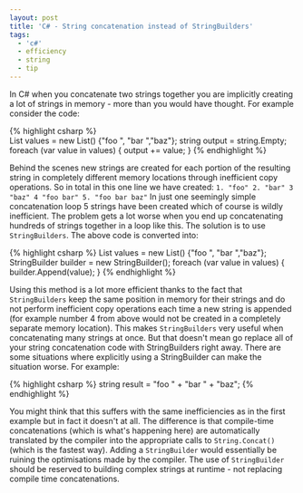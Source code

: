 ```yaml
---
layout: post
title: 'C# - String concatenation instead of StringBuilders'
tags:
  - 'c#'
  - efficiency
  - string
  - tip
---
```

In C# when you concatenate two strings together you are implicitly creating a lot of strings in memory - more than you would have thought. For example consider the code:

{% highlight csharp %}  
List<string> values = new List<string>() {"foo ", "bar ","baz"};
string output = string.Empty;
foreach (var value in values)
{ 
    output += value; 
} 
{% endhighlight %}

Behind the scenes new strings are created for each portion of the resulting string in completely different memory locations through inefficient copy operations. So in total in this one line we have created: `1. "foo" 2. "bar" 3 "baz" 4 "foo bar" 5. "foo bar baz"` In just one seemingly simple concatenation loop 5 strings have been created which of course is wildly inefficient. The problem gets a lot worse when you end up concatenating hundreds of strings together in a loop like this. The solution is to use `StringBuilders`. The above code is converted into: 

{% highlight csharp %} 
List<string> values = new List<string>() {"foo ", "bar ","baz"};
StringBuilder builder = new StringBuilder();
foreach (var value in values)
{
    builder.Append(value);
} 
{% endhighlight %} 

Using this method is a lot more efficient thanks to the fact that `StringBuilders` keep the same position in memory for their strings and do not perform inefficient copy operations each time a new string is appended (for example number 4 from above would not be created in a completely separate memory location). This makes `StringBuilders` very useful when concatenating many strings at once. But that doesn't mean go replace all of your string concatenation code with StringBuilders right away. There are some situations where explicitly using a StringBuilder can make the situation worse. For example: 

{% highlight csharp %}
string result = "foo " + "bar " + "baz";
{% endhighlight %} 

You might think that this suffers with the same inefficiencies as in the first example but in fact it doesn't at all. The difference is that compile-time concatenations (which is what's happening here) are automatically translated by the compiler into the appropriate calls to `String.Concat()` (which is the fastest way). Adding a `StringBuilder` would essentially be ruining the optimisations made by the compiler. The use of `StringBuilder` should be reserved to building complex strings at runtime - not replacing compile time concatenations.